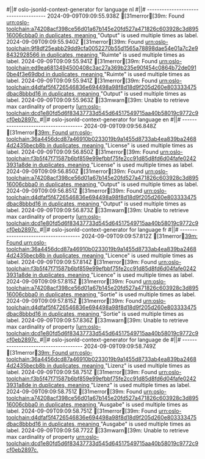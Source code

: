 #||# oslo-jsonld-context-generator for language nl
#||# -------------------------------------
2024-09-09T09:09:55.938Z [31merror[39m: Found [urn:oslo-toolchain:a74208acf398ce56d01a67b145e20fd527a471826c603928c3d89516006cbba0 in duplicates, meaning ](all-cultuurenjeugdinfrastructuur-ap.jsonld#L0)"Output" is used multiple times as label.
2024-09-09T09:09:55.940Z [31merror[39m: Found [urn:oslo-toolchain:9f8df25eabb29dd9cfa0052270b55d1565a78898dae54e01a7c2e98432928566 in duplicates, meaning ](all-cultuurenjeugdinfrastructuur-ap.jsonld#L0)"Ruimte" is used multiple times as label.
2024-09-09T09:09:55.941Z [31merror[39m: Found [urn:oslo-toolchain:ed9ea6813494500408c3ac27a369b235e90f454c0864b72de0910be4f3e69dbd in duplicates, meaning ](all-cultuurenjeugdinfrastructuur-ap.jsonld#L0)"Ruimte" is used multiple times as label.
2024-09-09T09:09:55.941Z [31merror[39m: Found [urn:oslo-toolchain:d4dfaf5f4726546836e694498a98f8d18d9f205d260e803333475dbac8bbbd16 in duplicates, meaning ](all-cultuurenjeugdinfrastructuur-ap.jsonld#L0)"Output" is used multiple times as label.
2024-09-09T09:09:55.963Z [33mwarn[39m: Unable to retrieve max cardinality of property [[urn:oslo-toolchain:dcd1e80fd5d6f83437733d545d64517549715aa40b58019c9772c9cf0eb2897c.
](all-cultuurenjeugdinfrastructuur-ap.jsonld#L0)#||# oslo-jsonld-context-generator for language en
#||# -------------------------------------
2024-09-09T09:09:56.848Z [31merror[39m: Found urn:oslo-toolchain:36a4456dcd87a46910b0233019b9a1455d8733ab4ea839ba24684d2435becb8b in duplicates, meaning ](all-cultuurenjeugdinfrastructuur-ap.jsonld#L0)"License" is used multiple times as label.
2024-09-09T09:09:56.850Z [31merror[39m: Found [urn:oslo-toolchain:f3b5f47f71587b6bf859e99efbbf75fe2cc91d85d8fd6d04fafe02423931a8de in duplicates, meaning ](all-cultuurenjeugdinfrastructuur-ap.jsonld#L0)"License" is used multiple times as label.
2024-09-09T09:09:56.850Z [31merror[39m: Found [urn:oslo-toolchain:a74208acf398ce56d01a67b145e20fd527a471826c603928c3d89516006cbba0 in duplicates, meaning ](all-cultuurenjeugdinfrastructuur-ap.jsonld#L0)"Output" is used multiple times as label.
2024-09-09T09:09:56.851Z [31merror[39m: Found [urn:oslo-toolchain:d4dfaf5f4726546836e694498a98f8d18d9f205d260e803333475dbac8bbbd16 in duplicates, meaning ](all-cultuurenjeugdinfrastructuur-ap.jsonld#L0)"Output" is used multiple times as label.
2024-09-09T09:09:56.873Z [33mwarn[39m: Unable to retrieve max cardinality of property [[urn:oslo-toolchain:dcd1e80fd5d6f83437733d545d64517549715aa40b58019c9772c9cf0eb2897c.
](all-cultuurenjeugdinfrastructuur-ap.jsonld#L0)#||# oslo-jsonld-context-generator for language fr
#||# -------------------------------------
2024-09-09T09:09:57.812Z [31merror[39m: Found urn:oslo-toolchain:36a4456dcd87a46910b0233019b9a1455d8733ab4ea839ba24684d2435becb8b in duplicates, meaning ](all-cultuurenjeugdinfrastructuur-ap.jsonld#L0)"Licence" is used multiple times as label.
2024-09-09T09:09:57.814Z [31merror[39m: Found [urn:oslo-toolchain:f3b5f47f71587b6bf859e99efbbf75fe2cc91d85d8fd6d04fafe02423931a8de in duplicates, meaning ](all-cultuurenjeugdinfrastructuur-ap.jsonld#L0)"Licence" is used multiple times as label.
2024-09-09T09:09:57.815Z [31merror[39m: Found [urn:oslo-toolchain:a74208acf398ce56d01a67b145e20fd527a471826c603928c3d89516006cbba0 in duplicates, meaning ](all-cultuurenjeugdinfrastructuur-ap.jsonld#L0)"Sortie" is used multiple times as label.
2024-09-09T09:09:57.815Z [31merror[39m: Found [urn:oslo-toolchain:d4dfaf5f4726546836e694498a98f8d18d9f205d260e803333475dbac8bbbd16 in duplicates, meaning ](all-cultuurenjeugdinfrastructuur-ap.jsonld#L0)"Sortie" is used multiple times as label.
2024-09-09T09:09:57.836Z [33mwarn[39m: Unable to retrieve max cardinality of property [[urn:oslo-toolchain:dcd1e80fd5d6f83437733d545d64517549715aa40b58019c9772c9cf0eb2897c.
](all-cultuurenjeugdinfrastructuur-ap.jsonld#L0)#||# oslo-jsonld-context-generator for language de
#||# -------------------------------------
2024-09-09T09:09:58.749Z [31merror[39m: Found urn:oslo-toolchain:36a4456dcd87a46910b0233019b9a1455d8733ab4ea839ba24684d2435becb8b in duplicates, meaning ](all-cultuurenjeugdinfrastructuur-ap.jsonld#L0)"Lizenz" is used multiple times as label.
2024-09-09T09:09:58.751Z [31merror[39m: Found [urn:oslo-toolchain:f3b5f47f71587b6bf859e99efbbf75fe2cc91d85d8fd6d04fafe02423931a8de in duplicates, meaning ](all-cultuurenjeugdinfrastructuur-ap.jsonld#L0)"Lizenz" is used multiple times as label.
2024-09-09T09:09:58.751Z [31merror[39m: Found [urn:oslo-toolchain:a74208acf398ce56d01a67b145e20fd527a471826c603928c3d89516006cbba0 in duplicates, meaning ](all-cultuurenjeugdinfrastructuur-ap.jsonld#L0)"Ausgabe" is used multiple times as label.
2024-09-09T09:09:58.751Z [31merror[39m: Found [urn:oslo-toolchain:d4dfaf5f4726546836e694498a98f8d18d9f205d260e803333475dbac8bbbd16 in duplicates, meaning ](all-cultuurenjeugdinfrastructuur-ap.jsonld#L0)"Ausgabe" is used multiple times as label.
2024-09-09T09:09:58.772Z [33mwarn[39m: Unable to retrieve max cardinality of property [urn:oslo-toolchain:dcd1e80fd5d6f83437733d545d64517549715aa40b58019c9772c9cf0eb2897c.
](all-cultuurenjeugdinfrastructuur-ap.jsonld#L0)